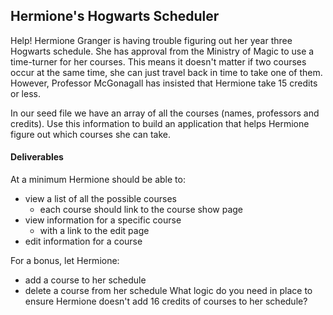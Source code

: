 ## Hermione's Hogwarts Scheduler

Help! Hermione Granger is having trouble figuring out her year three Hogwarts schedule. She has approval from the Ministry of Magic to use a time-turner for her courses. This means it doesn't matter if two courses occur at the same time, she can just travel back in time to take one of them. However, Professor McGonagall has insisted that Hermione take 15 credits or less.

In our seed file we have an array of all the courses (names, professors and credits). Use this information to build an application that helps Hermione figure out which courses she can take.


#### Deliverables

At a minimum Hermione should be able to:
- view a list of all the possible courses
  - each course should link to the course show page
- view information for a specific course
  - with a link to the edit page
- edit information for a course

For a bonus, let Hermione:
- add a course to her schedule
- delete a course from her schedule
What logic do you need in place to ensure Hermione doesn't add 16 credits of courses to her schedule?

